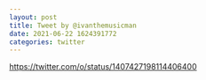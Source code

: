 ```yaml
--- 
layout: post 
title: Tweet by @ivanthemusicman 
date: 2021-06-22 1624391772 
categories: twitter 
--- 
```

https://twitter.com/o/status/1407427198114406400